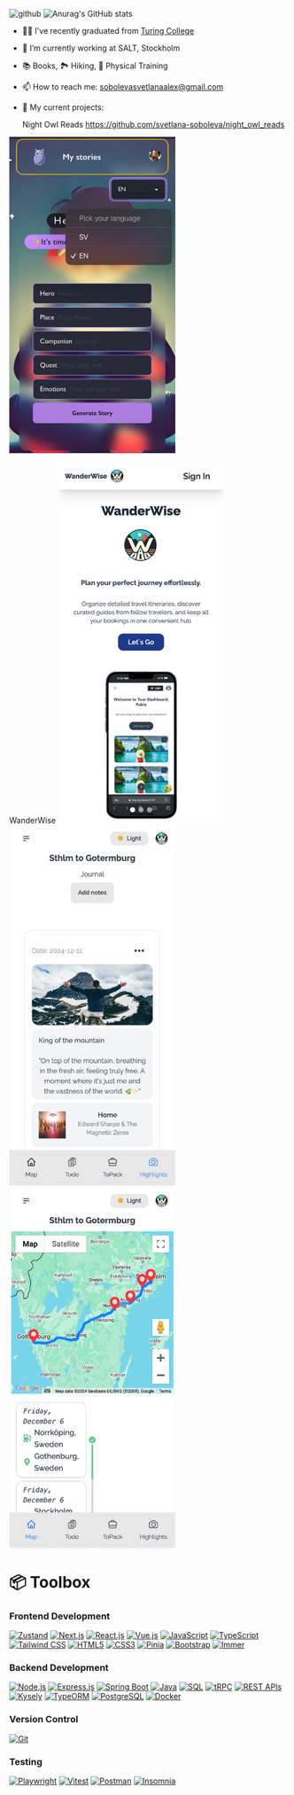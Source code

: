 

<!--
**svetlana-so/svetlana-so** is a ✨ _special_ ✨ repository because its `README.md` (this file) appears on your GitHub profile.

Here are some ideas to get you started:

- 🔭 I’m currently working on ...
- 🌱 I’m currently learning ...
- 👯 I’m looking to collaborate on ...
- 🤔 I’m looking for help with ...
- 💬 Ask me about ...
- 📫 How to reach me: ...
- 😄 Pronouns: ...
- ⚡ Fun fact: ...
-->
![github](/assets/github-header.png)
![Anurag's GitHub stats](https://github-readme-stats.vercel.app/api?username=svetlana-soboleva&show_icons=true&theme=radical)

- 👩‍🎓 I've recently graduated from [Turing College](www.turingcollege.com) 
- 🔭 I’m currently working at SALT, Stockholm
- 📚 Books, 🏞️ Hiking, 💪 Physical Training
- 📫 How to reach me: sobolevasvetlanaalex@gmail.com

- 🌱 My current projects:
  
  Night Owl Reads https://github.com/svetlana-soboleva/night_owl_reads
 <img src="/assets/night_owl_reads.jpg" alt="github" width="300"/>

 WanderWise
  <img src="/assets/wanderWise.png" alt="github" width="300"/>
  <img src="/assets/iPhone-14-Pro-393x852 4.png" alt="github" width="300"/>
  <img src="/assets/iPhone-14-Pro-393x852 5.png" alt="github" width="300"/>
  
  
# 📦 Toolbox 

### **Frontend Development**  
[![Zustand](https://img.shields.io/badge/-Zustand-181717?logo=zustand&style=for-the-badge)](https://github.com/pmndrs/zustand)
[![Next.js](https://img.shields.io/badge/-Next.js-000000?logo=next.js&logoColor=white&style=for-the-badge)](https://nextjs.org/)
[![React.js](https://img.shields.io/badge/-React.js-61DAFB?logo=react&logoColor=white&style=for-the-badge)](https://reactjs.org/)
[![Vue.js](https://img.shields.io/badge/-Vue.js-4FC08D?logo=vue.js&logoColor=white&style=for-the-badge)](https://vuejs.org/)
[![JavaScript](https://img.shields.io/badge/-JavaScript-F7DF1E?logo=javascript&logoColor=black&style=for-the-badge)](https://developer.mozilla.org/en-US/docs/Web/JavaScript)
[![TypeScript](https://img.shields.io/badge/-TypeScript-007ACC?logo=typescript&logoColor=white&style=for-the-badge)](https://www.typescriptlang.org/)
[![Tailwind CSS](https://img.shields.io/badge/-Tailwind%20CSS-38B2AC?logo=tailwind-css&logoColor=white&style=for-the-badge)](https://tailwindcss.com/)
[![HTML5](https://img.shields.io/badge/-HTML5-E34F26?logo=html5&logoColor=white&style=for-the-badge)](https://developer.mozilla.org/en-US/docs/Web/HTML)
[![CSS3](https://img.shields.io/badge/-CSS3-1572B6?logo=css3&logoColor=white&style=for-the-badge)](https://developer.mozilla.org/en-US/docs/Web/CSS)
[![Pinia](https://img.shields.io/badge/-Pinia-42b883?logo=pinia&style=for-the-badge)](https://pinia.vuejs.org/)
[![Bootstrap](https://img.shields.io/badge/-Bootstrap-7952B3?logo=bootstrap&logoColor=white&style=for-the-badge)](https://getbootstrap.com/)
[![Immer](https://img.shields.io/badge/-Immer-00E7C3?logo=immer&logoColor=white&style=for-the-badge)](https://immerjs.github.io/immer/)

### **Backend Development**  
[![Node.js](https://img.shields.io/badge/-Node.js-339933?logo=node.js&logoColor=white&style=for-the-badge)](https://nodejs.org/)
[![Express.js](https://img.shields.io/badge/-Express.js-000000?logo=express&logoColor=white&style=for-the-badge)](https://expressjs.com/)
[![Spring Boot](https://img.shields.io/badge/-Spring%20Boot-6DB33F?logo=spring-boot&logoColor=white&style=for-the-badge)](https://spring.io/projects/spring-boot)
[![Java](https://img.shields.io/badge/-Java-007396?logo=java&logoColor=white&style=for-the-badge)](https://www.java.com/)
[![SQL](https://img.shields.io/badge/-SQL-4479A1?logo=postgresql&style=for-the-badge)](https://en.wikipedia.org/wiki/SQL)
[![tRPC](https://img.shields.io/badge/-tRPC-2596be?logo=trpc&style=for-the-badge)](https://trpc.io/)
[![REST APIs](https://img.shields.io/badge/-REST%20APIs-02569B?logo=swagger&logoColor=white&style=for-the-badge)](https://restfulapi.net/)
[![Kysely](https://img.shields.io/badge/-Kysely-00897B?logo=kysely&style=for-the-badge)](https://kysely.dev/)
[![TypeORM](https://img.shields.io/badge/-TypeORM-9B9B9B?logo=typeorm&style=for-the-badge)](https://typeorm.io/)
[![PostgreSQL](https://img.shields.io/badge/-PostgreSQL-4169E1?logo=postgresql&logoColor=white&style=for-the-badge)](https://www.postgresql.org/)
[![Docker](https://img.shields.io/badge/-Docker-2496ED?logo=docker&logoColor=white&style=for-the-badge)](https://www.docker.com/)

### **Version Control**  
[![Git](https://img.shields.io/badge/-Git-F05032?logo=git&logoColor=white&style=for-the-badge)](https://git-scm.com/)

### **Testing**  
[![Playwright](https://img.shields.io/badge/-Playwright-2C2C2C?logo=playwright&logoColor=white&style=for-the-badge)](https://playwright.dev/)
[![Vitest](https://img.shields.io/badge/-Vitest-6E9F30?logo=vitest&logoColor=white&style=for-the-badge)](https://vitest.dev/)
[![Postman](https://img.shields.io/badge/-Postman-FF6C37?logo=postman&logoColor=white&style=for-the-badge)](https://www.postman.com/)
[![Insomnia](https://img.shields.io/badge/-Insomnia-5849BE?logo=insomnia&logoColor=white&style=for-the-badge)](https://insomnia.rest/)
